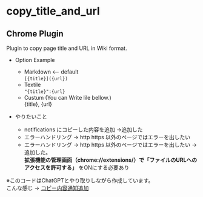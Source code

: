 # copy_title_and_url

## Chrome Plugin 
Plugin to copy page title and URL in Wiki format.

* Option Example
  * Markdown <-- default  
  ```[{title}]({url})```
  * Textile  
  ```"{title}":{url}```
  * Custum (You can Write lile bellow.)  
   {title}, {url}

* やりたいこと
  * notifications にコピーした内容を追加 →追加した
  * エラーハンドリング → http https 以外のページではエラーを出したい
  * エラーハンドリング → http https 以外のページではエラーを出したい -> 追加した。  
  **拡張機能の管理画面（chrome://extensions/）で「ファイルのURLへのアクセスを許可する」** をONにする必要あり

※このコードはChatGPTとやり取りしながら作成しています。  
こんな感じ -> [コピー内容通知追加](https://chatgpt.com/share/68148376-9d1c-8003-8c43-f41d5b4d638d)
